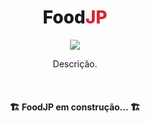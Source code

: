 <h1 align="center" style="font-weight: 800">Food<span style="color: #DA2535; font-weight: 800">JP<span></h1>

<p align="center">
  <a href="#">
    <img src="http://img.shields.io/static/v1?laabel=STATUS&message=In%20Production&color=DA2535&style=for-the-badge"/>
  </a>
</p>

<p align="center">Descrição.</p>

<br>

<h4 align="center">
	🏗️  FoodJP em construção...  🏗️
</h4>
